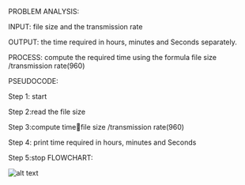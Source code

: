 PROBLEM ANALYSIS:

INPUT: file size and the transmission rate

OUTPUT: the time required in hours, minutes and 
 Seconds separately.

PROCESS: compute the required time using the formula file size /transmission rate(960)

PSEUDOCODE:

Step 1: start

Step 2:read the file size

Step 3:compute timefile size /transmission rate(960)

Step 4: print time required in hours, minutes and 
 Seconds

Step 5:stop
FLOWCHART:

![alt text](transmission.jpg)
